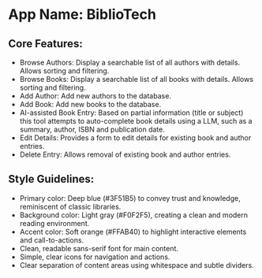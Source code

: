 # **App Name**: BiblioTech

## Core Features:

- Browse Authors: Display a searchable list of all authors with details. Allows sorting and filtering.
- Browse Books: Display a searchable list of all books with details.  Allows sorting and filtering.
- Add Author: Add new authors to the database.
- Add Book: Add new books to the database.
- AI-assisted Book Entry: Based on partial information (title or subject) this tool attempts to auto-complete book details using a LLM, such as a summary, author, ISBN and publication date.
- Edit Details: Provides a form to edit details for existing book and author entries.
- Delete Entry: Allows removal of existing book and author entries.

## Style Guidelines:

- Primary color: Deep blue (#3F51B5) to convey trust and knowledge, reminiscent of classic libraries.
- Background color: Light gray (#F0F2F5), creating a clean and modern reading environment. 
- Accent color: Soft orange (#FFAB40) to highlight interactive elements and call-to-actions.
- Clean, readable sans-serif font for main content.
- Simple, clear icons for navigation and actions.
- Clear separation of content areas using whitespace and subtle dividers.